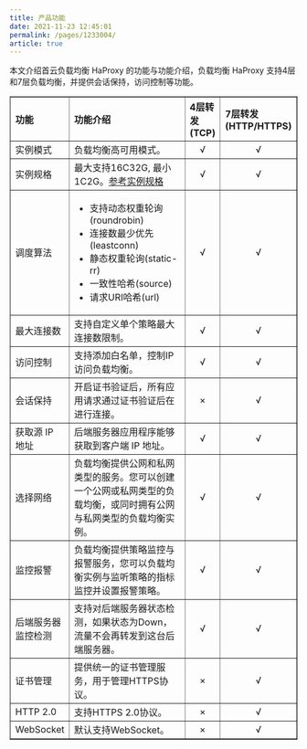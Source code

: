 ```yaml
---
title: 产品功能
date: 2021-11-23 12:45:01
permalink: /pages/1233004/
article: true
---
```


本文介绍首云负载均衡 HaProxy 的功能与功能介绍，负载均衡 HaProxy 支持4层和7层负载均衡，并提供会话保持，访问控制等功能。

<table width="95%" border="1" cellpadding="2" cellspacing="1">
	<thead>
        <tr>
            <th align="left" width="20%">功能</th><th align="left" width="70%">功能介绍</th><th align="left" width="15%">4层转发(TCP)</th><th align="left" width="15%">7层转发(HTTP/HTTPS)</th>
        </tr>
	</thead>
    <tbody>
        <tr>
            <td >实例模式</td><td>负载均衡高可用模式。</td><td  align="center">√</td><td align="center">√</td>
        </tr>
        <tr>
            <td >实例规格</td><td>最大支持16C32G, 最小1C2G。<a href="../02.购买指南/00.计费概述.md#实例规格费用">参考实例规格</a></td>
            <td  align="center">√</td><td align="center">√</td>
        </tr>
        <tr>
            <td >调度算法</td>
            <td>
                <ul>
                    <li>支持动态权重轮询(roundrobin)</li>
                    <li>连接数最少优先(leastconn)</li>
                    <li>静态权重轮询(static-rr)</li>
                    <li>一致性哈希(source)</li>
                    <li>请求URI哈希(url)</li>
                </ul>
            </td>
            <td  align="center">√</td><td align="center">√</td>
        </tr>
        <tr>
            <td >最大连接数</td><td>支持自定义单个策略最大连接数限制。</td><td align="center">√</td><td align="center">√</td>
        </tr>
        <tr>
            <td >访问控制</td><td>支持添加白名单，控制IP访问负载均衡。</td><td align="center">√</td><td align="center">√</td>
        </tr>
        <tr>
            <td >会话保持</td><td>开启证书验证后，所有应用请求通过证书验证后在进行连接。</td><td align="center">×</td><td align="center">√</td>
        </tr>
        <tr>
            <td >获取源 IP 地址</td><td>后端服务器应用程序能够获取到客户端 IP 地址。</td><td align="center">√</td><td align="center">√</td>
        </tr>
        <tr>
            <td >选择网络</td><td>负载均衡提供公网和私网类型的服务。您可以创建一个公网或私网类型的负载均衡，或同时拥有公网与私网类型的负载均衡实例。</td><td align="center">√</td><td align="center">√</td>
        </tr>
        <tr>
            <td >监控报警</td><td>负载均衡提供策略监控与报警服务，您可以负载均衡实例与监听策略的指标监控并设置报警策略。</td><td align="center">√</td><td align="center">√</td>
        </tr>
        <tr>
            <td >后端服务器监控检测</td><td>支持对后端服务器状态检测，如果状态为Down，流量不会再转发到这台后端服务器。</td><td align="center">√</td><td align="center">√</td>
        </tr>
        <tr>
            <td >证书管理</td><td>提供统一的证书管理服务，用于管理HTTPS协议。</td><td align="center">×</td><td align="center">√</td>
        </tr>
        <tr>
            <td >HTTP 2.0</td><td>支持HTTPS 2.0协议。</td><td align="center">×</td><td align="center">√</td>
        </tr>
        <tr>
            <td >WebSocket</td><td>默认支持WebSocket。</td><td align="center">×</td><td align="center">√</td>
        </tr>
	</tbody>
</table>
